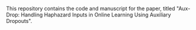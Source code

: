 This repository contains the code and manuscript for the paper, titled "Aux-Drop: Handling Haphazard Inputs in Online Learning Using Auxiliary Dropouts".
